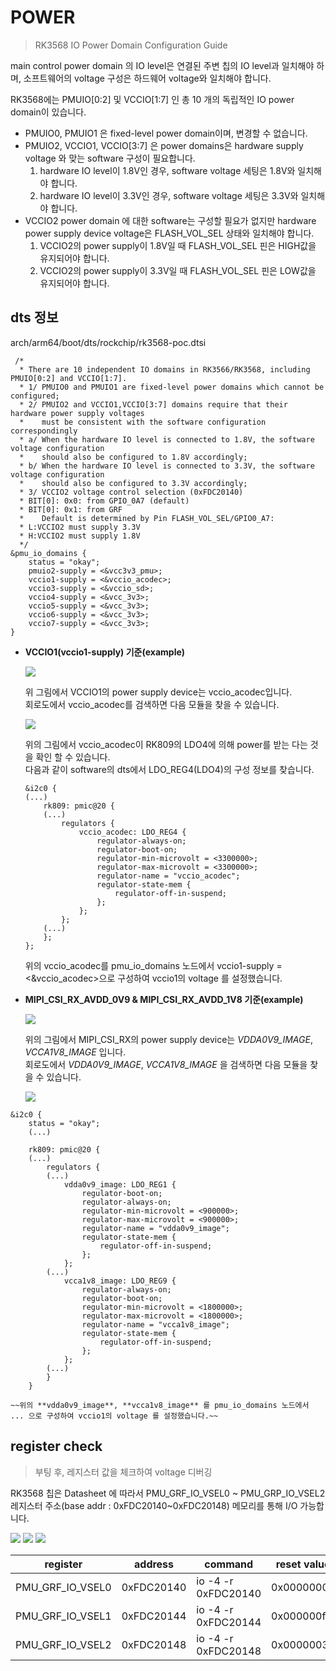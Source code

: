# POWER 

> RK3568 IO Power Domain Configuration Guide


 main control power domain 의 IO level은 연결된 주변 칩의 IO level과 일치해야 하며, 소프트웨어의 voltage 구성은 하드웨어 voltage와 일치해야 합니다. 

 RK3568에는 PMUIO[0:2] 및 VCCIO[1:7] 인 총 10 개의 독립적인 IO power domain이 있습니다. 

 - PMUIO0, PMUIO1 은 fixed-level power domain이며, 변경할 수 없습니다.
 - PMUIO2, VCCIO1, VCCIO[3:7] 은  power domains은 hardware supply voltage 와 맞는 software 구성이 필요합니다. 
	 1) hardware IO level이 1.8V인 경우, software voltage 세팅은 1.8V와 일치해야 합니다.
	 2) hardware IO level이 3.3V인 경우, software voltage 세팅은 3.3V와 일치해야 합니다.
 - VCCIO2 power domain 에 대한 software는 구성할 필요가 없지만 hardware power  supply device voltage은 FLASH_VOL_SEL 상태와 일치해야 합니다.
	 1) VCCIO2의 power supply이 1.8V일 때 FLASH_VOL_SEL 핀은 HIGH값을 유지되어야 합니다.
	 2) VCCIO2의 power supply이 3.3V일 때 FLASH_VOL_SEL 핀은 LOW값을 유지되어야 합니다.


## dts 정보

arch/arm64/boot/dts/rockchip/rk3568-poc.dtsi
```dtb
 /*
  * There are 10 independent IO domains in RK3566/RK3568, including PMUIO[0:2] and VCCIO[1:7].
  * 1/ PMUIO0 and PMUIO1 are fixed-level power domains which cannot be configured;
  * 2/ PMUIO2 and VCCIO1,VCCIO[3:7] domains require that their hardware power supply voltages
  *    must be consistent with the software configuration correspondingly
  *	a/ When the hardware IO level is connected to 1.8V, the software voltage configuration
  *	   should also be configured to 1.8V accordingly;
  *	b/ When the hardware IO level is connected to 3.3V, the software voltage configuration
  *	   should also be configured to 3.3V accordingly;
  * 3/ VCCIO2 voltage control selection (0xFDC20140)
  *	BIT[0]: 0x0: from GPIO_0A7 (default)
  *	BIT[0]: 0x1: from GRF
  *    Default is determined by Pin FLASH_VOL_SEL/GPIO0_A7:
  *	L:VCCIO2 must supply 3.3V
  *	H:VCCIO2 must supply 1.8V
  */
&pmu_io_domains {
	status = "okay";
	pmuio2-supply = <&vcc3v3_pmu>;
	vccio1-supply = <&vccio_acodec>;
	vccio3-supply = <&vccio_sd>;
	vccio4-supply = <&vcc_3v3>;
	vccio5-supply = <&vcc_3v3>;
	vccio6-supply = <&vcc_3v3>;
	vccio7-supply = <&vcc_3v3>;
}
```


 * **VCCIO1(vccio1-supply) 기준(example)**

	![](./images/POWER_01.png)

	위 그림에서 VCCIO1의 power supply device는 vccio_acodec입니다.  
	회로도에서 vccio_acodec를 검색하면 다음 모듈을 찾을 수 있습니다.  

	![](./images/POWER_02.png)  

	위의 그림에서 vccio_acodec이 RK809의 LDO4에 의해 power를 받는 다는 것을 확인 할 수 있습니다.  
	다음과 같이 software의 dts에서 LDO_REG4(LDO4)의 구성 정보를 찾습니다.  

	```dtb
	&i2c0 {
	(...)
		rk809: pmic@20 {
		(...)
			regulators {
				vccio_acodec: LDO_REG4 {
					regulator-always-on;
					regulator-boot-on;
					regulator-min-microvolt = <3300000>;
					regulator-max-microvolt = <3300000>;
					regulator-name = "vccio_acodec";
					regulator-state-mem {
						regulator-off-in-suspend;
					};
				};
			};
		(...)
		};
	};
	```


	위의 vccio_acodec를 pmu_io_domains 노드에서 vccio1-supply = <&vccio_acodec>으로 구성하여 vccio1의 voltage 를 설정했습니다.


 * **MIPI_CSI_RX_AVDD_0V9 & MIPI_CSI_RX_AVDD_1V8 기준(example)**

	 ![](./images/POWER_06.png)

	 위의 그림에서 MIPI_CSI_RX의 power supply device는 *VDDA0V9_IMAGE*, *VCCA1V8_IMAGE* 입니다.   
	 회로도에서 *VDDA0V9_IMAGE*, *VCCA1V8_IMAGE* 을 검색하면 다음 모듈을 찾을 수 있습니다.

	 ![](./images/POWER_07.png)

```dtb
&i2c0 {
	status = "okay";
	(...)

	rk809: pmic@20 {
	(...)
		regulators {
		(...)
			vdda0v9_image: LDO_REG1 {
				regulator-boot-on;
				regulator-always-on;
				regulator-min-microvolt = <900000>;
				regulator-max-microvolt = <900000>;
				regulator-name = "vdda0v9_image";
				regulator-state-mem {
					regulator-off-in-suspend;
				};
			};
		(...)
			vcca1v8_image: LDO_REG9 {
				regulator-always-on;
				regulator-boot-on;
				regulator-min-microvolt = <1800000>;
				regulator-max-microvolt = <1800000>;
				regulator-name = "vcca1v8_image";
				regulator-state-mem {
					regulator-off-in-suspend;
				};
			};
		(...)
		}
	}
```
  
	~~위의 **vdda0v9_image**, **vcca1v8_image** 를 pmu_io_domains 노드에서 ... 으로 구성하여 vccio1의 voltage 를 설정했습니다.~~

<pr/>

## register check 
> 부팅 후, 레지스터 값을 체크하여 voltage 디버깅

RK3568 칩은 Datasheet 에 따라서 PMU_GRF_IO_VSEL0 ~ PMU_GRP_IO_VSEL2 레지스터 주소(base addr : 0xFDC20140~0xFDC20148) 메모리를 통해 I/O 가능합니다.

![](./images/POWER_03.png)
![](./images/POWER_04.png)
![](./images/POWER_05.png)

| register         	| address    	| command             	| reset value 	|
|------------------	|------------	|---------------------	|-------------	|
| PMU_GRF_IO_VSEL0 	| 0xFDC20140 	| io -4 -r 0xFDC20140 	| 0x00000000  	|
| PMU_GRF_IO_VSEL1 	| 0xFDC20144 	| io -4 -r 0xFDC20144 	| 0x000000ff  	|
| PMU_GRF_IO_VSEL2 	| 0xFDC20148 	| io -4 -r 0xFDC20148 	| 0x00000030  	|
